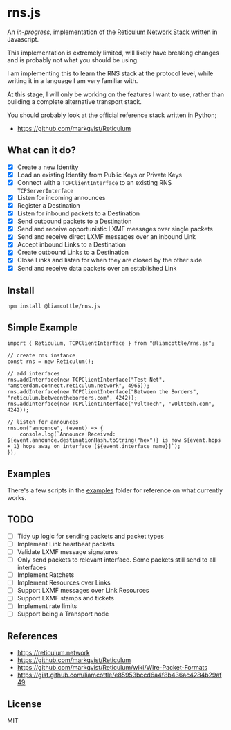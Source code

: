 # rns.js

An _in-progress_, implementation of the [Reticulum Network Stack](https://reticulum.network/) written in Javascript.

This implementation is extremely limited, will likely have breaking changes and is probably not what you should be using.

I am implementing this to learn the RNS stack at the protocol level, while writing it in a language I am very familiar with.

At this stage, I will only be working on the features I want to use, rather than building a complete alternative transport stack.

You should probably look at the official reference stack written in Python;

- https://github.com/markqvist/Reticulum

## What can it do?

- [x] Create a new Identity
- [x] Load an existing Identity from Public Keys or Private Keys
- [x] Connect with a `TCPClientInterface` to an existing RNS `TCPServerInterface`
- [x] Listen for incoming announces
- [x] Register a Destination
- [x] Listen for inbound packets to a Destination
- [x] Send outbound packets to a Destination
- [x] Send and receive opportunistic LXMF messages over single packets
- [x] Send and receive direct LXMF messages over an inbound Link
- [x] Accept inbound Links to a Destination
- [x] Create outbound Links to a Destination
- [x] Close Links and listen for when they are closed by the other side
- [x] Send and receive data packets over an established Link

## Install

```
npm install @liamcottle/rns.js
```

## Simple Example

```
import { Reticulum, TCPClientInterface } from "@liamcottle/rns.js";

// create rns instance
const rns = new Reticulum();

// add interfaces
rns.addInterface(new TCPClientInterface("Test Net", "amsterdam.connect.reticulum.network", 4965));
rns.addInterface(new TCPClientInterface("Between the Borders", "reticulum.betweentheborders.com", 4242));
rns.addInterface(new TCPClientInterface("V0ltTech", "v0lttech.com", 4242));

// listen for announces
rns.on("announce", (event) => {
    console.log(`Announce Received: ${event.announce.destinationHash.toString("hex")} is now ${event.hops + 1} hops away on interface [${event.interface_name}]`);
});
```

## Examples

There's a few scripts in the [examples](./examples) folder for reference on what currently works.

## TODO

- [ ] Tidy up logic for sending packets and packet types
- [ ] Implement Link heartbeat packets
- [ ] Validate LXMF message signatures
- [ ] Only send packets to relevant interface. Some packets still send to all interfaces
- [ ] Implement Ratchets
- [ ] Implement Resources over Links
- [ ] Support LXMF messages over Link Resources
- [ ] Support LXMF stamps and tickets
- [ ] Implement rate limits
- [ ] Support being a Transport node

## References

- https://reticulum.network
- https://github.com/markqvist/Reticulum
- https://github.com/markqvist/Reticulum/wiki/Wire-Packet-Formats
- https://gist.github.com/liamcottle/e85953bccd6a4f8b436ac4284b29af49

## License

MIT

